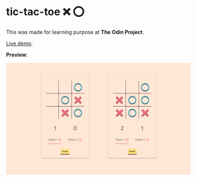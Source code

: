 # tic-tac-toe ❌ ⭕

This was made for learning purpose at **The Odin Project**.

[Live demo](https://qhungg289.github.io/tic-tac-toe/).

**Preview**:

![Screenshot](./asset/readme-tic-tac-toe.png)
